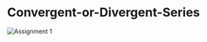 # Convergent-or-Divergent-Series
![Assignment 1](https://user-images.githubusercontent.com/47990805/88716214-bd98fa00-d0ec-11ea-90a5-99ae91a94b54.png)
